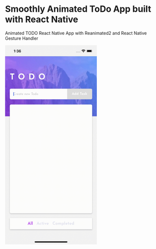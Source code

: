 # Smoothly Animated ToDo App built with React Native

Animated TODO React Native App with Reanimated2 and React Native Gesture Handler

<img src="https://github.com/badris101/AnimatedTODO/blob/master/src/assets/todo.gif" width="300">
